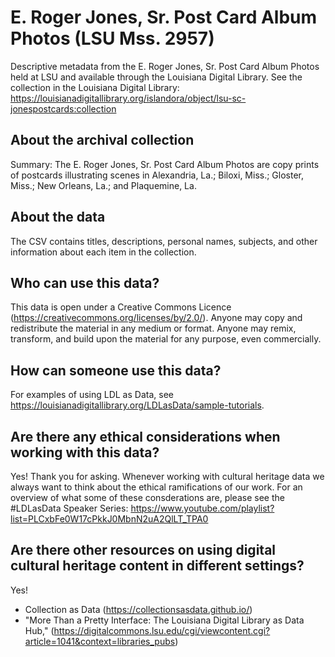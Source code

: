 # E. Roger Jones, Sr. Post Card Album Photos (LSU Mss. 2957)
Descriptive metadata from the E. Roger Jones, Sr. Post Card Album Photos held at LSU and available through the Louisiana Digital Library. See the collection in the Louisiana Digital Library: https://louisianadigitallibrary.org/islandora/object/lsu-sc-jonespostcards:collection

## About the archival collection
Summary: The E. Roger Jones, Sr. Post Card Album Photos are copy prints of postcards illustrating scenes in Alexandria, La.; Biloxi, Miss.; Gloster, Miss.; New Orleans, La.; and Plaquemine, La.

## About the data 
The CSV contains titles, descriptions, personal names, subjects, and other information about each item in the collection. 

## Who can use this data? 
This data is open under a Creative Commons Licence (https://creativecommons.org/licenses/by/2.0/). Anyone may copy and redistribute the material in any medium or format. Anyone may remix, transform, and build upon the material for any purpose, even commercially.

## How can someone use this data?
For examples of using LDL as Data, see https://louisianadigitallibrary.org/LDLasData/sample-tutorials.

## Are there any ethical considerations when working with this data?
Yes! Thank you for asking. Whenever working with cultural heritage data we always want to think about the ethical ramifications of our work. For an overview of what some of these consderations are, please see the #LDLasData Speaker Series: https://www.youtube.com/playlist?list=PLCxbFe0W17cPkkJ0MbnN2uA2QlLT_TPA0

## Are there other resources on using digital cultural heritage content in different settings?
Yes!  
- Collection as Data (https://collectionsasdata.github.io/) 
- "More Than a Pretty Interface: The Louisiana Digital Library as Data Hub," (https://digitalcommons.lsu.edu/cgi/viewcontent.cgi?article=1041&context=libraries_pubs) 
